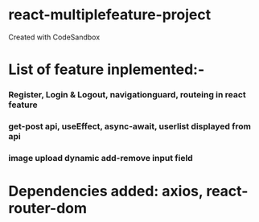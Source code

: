 # react-multiplefeature-project
Created with CodeSandbox
# List of feature inplemented:-

<h3>Register, Login & Logout, navigationguard, routeing in react feature </h3>
<h3>
  get-post api, useEffect, async-await, userlist displayed from api
</h3>
<h3> image upload dynamic add-remove input field</h3>

# Dependencies added: axios, react-router-dom
